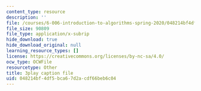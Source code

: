 ```yaml
---
content_type: resource
description: ''
file: /courses/6-006-introduction-to-algorithms-spring-2020/048214bf4df5bca67d2acdf66beb6c04_oS9aPzUNG-s.srt
file_size: 90809
file_type: application/x-subrip
hide_download: true
hide_download_original: null
learning_resource_types: []
license: https://creativecommons.org/licenses/by-nc-sa/4.0/
ocw_type: OCWFile
resourcetype: Other
title: 3play caption file
uid: 048214bf-4df5-bca6-7d2a-cdf66beb6c04
---
```

